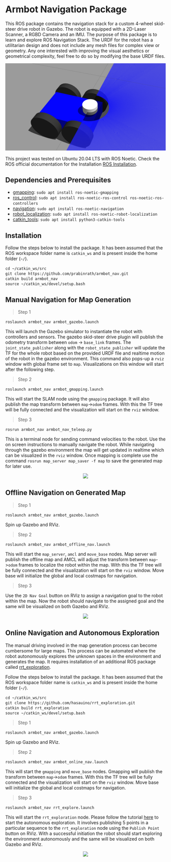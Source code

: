 # Armbot Navigation Package
This ROS package contains the navigation stack for a custom 4-wheel skid-steer drive robot in Gazebo. The robot is equipped with a 2D-Laser Scanner, a RGBD Camera and an IMU. The purpose of this package is to learn and explore ROS Navigation Stack. The URDF for the robot has a utilitarian design and does not include any mesh files for complex view or geometry. Any one interested with improving the visual aesthetics or geometrical complexity, feel free to do so by modifying the base URDF files.

<p align="center">
  <img src="media/armbot.png" width="600"/>
</p>


This project was tested on Ubuntu 20.04 LTS with ROS Noetic. Check the ROS official documentation for the Installation [ROS Installation](http://wiki.ros.org/noetic/Installation/Ubuntu).

## Dependencies and Prerequisites
- [gmapping](http://wiki.ros.org/gmapping): `sudo apt install ros-noetic-gmapping`
- [ros_control](http://wiki.ros.org/ros_control): `sudo apt install ros-noetic-ros-control ros-noetic-ros-controllers`
- [navigation](http://wiki.ros.org/navigation): `sudo apt install ros-noetic-navigation`
- [robot_localization](http://docs.ros.org/en/noetic/api/robot_localization/html/index.html): `sudo apt install ros-noetic-robot-localization`
- [catkin_tools](https://catkin-tools.readthedocs.io/en/latest/installing.html): `sudo apt install python3-catkin-tools`

## Installation
Follow the steps below to install the package. It has been assumed that the ROS workspace folder name is `catkin_ws` and is present inside the home folder (`~/`). 
```
cd ~/catkin_ws/src
git clone https://github.com/prabinrath/armbot_nav.git
catkin build armbot_nav
source ~/catkin_ws/devel/setup.bash
```

## Manual Navigation for Map Generation
> Step 1
```
roslaunch armbot_nav armbot_gazebo.launch
```
This will launch the Gazebo simulator to instantiate the robot with controllers and sensors. The gazebo skid-steer drive plugin will publish the odometry transform between `odom` -> `base_link` frames. The `joint_state_publisher` along with the `robot_state_publisher` will update the TF for the whole robot based on the provided URDF file and realtime motion of the robot in the gazebo environment. This command also pops-up a `rviz` window with global frame set to `map`. Visualizations on this window will start after the following step.
> Step 2
```
roslaunch armbot_nav armbot_gmapping.launch
```
This will start the SLAM node using the `gmapping` package. It will also publish the map transform between `map`->`odom` frames. With this the TF tree will be fully connected and the visualization will start on the `rviz` window. 
> Step 3
```
rosrun armbot_nav armbot_nav_teleop.py
```
This is a terminal node for sending command velocities to the robot. Use the on screen instructions to manually navigate the robot. While navigating through the gazebo environment the map will get updated in realtime which can be visualized in the `rviz` window. Once mapping is complete use the command `rosrun map_server map_saver -f map` to save the generated map for later use.

<p align="center">
  <img src="media/gmapping.gif"/>
</p>

## Offline Navigation on Generated Map
> Step 1
```
roslaunch armbot_nav armbot_gazebo.launch
```
Spin up Gazebo and RViz.
> Step 2
```
roslaunch armbot_nav armbot_offline_nav.launch 
```
This will start the `map_server`, `amcl` and `move_base` nodes. Map server will publish the offline map and AMCL will adjust the transform between `map`->`odom` frames to localize the robot within the map. With this the TF tree will be fully connected and the visualization will start on the `rviz` window. Move base will initialize the global and local costmaps for navigation.
> Step 3

Use the `2D Nav Goal` button on RViz to assign a navigation goal to the robot within the map. Now the robot should navigate to the assigned goal and the same will be visualized on both Gazebo and RViz.

<p align="center">
  <img src="media/navigation.gif"/>
</p>

## Online Navigation and Autonomous Exploration
The manual driving involved in the map generation process can become cumbersome for large maps. This process can be automated where the robot autonomously explores the unknown spaces in the environment and generates the map. It requires installation of an additional ROS package called [rrt_exploration](http://wiki.ros.org/rrt_exploration). 

Follow the steps below to install the package. It has been assumed that the ROS workspace folder name is `catkin_ws` and is present inside the home folder (`~/`). 
```
cd ~/catkin_ws/src
git clone https://github.com/hasauino/rrt_exploration.git
catkin build rrt_exploration
source ~/catkin_ws/devel/setup.bash
```

> Step 1
```
roslaunch armbot_nav armbot_gazebo.launch
```
Spin up Gazebo and RViz.
> Step 2
```
roslaunch armbot_nav armbot_online_nav.launch 
```
This will start the `gmapping` and `move_base` nodes. Gmapping will publish the transform between `map`->`odom` frames. With this the TF tree will be fully connected and the visualization will start on the `rviz` window. Move base will initialize the global and local costmaps for navigation.
> Step 3
```
roslaunch armbot_nav rrt_explore.launch
```
This will start the `rrt_exploration` node. Please follow the tutorial [here](http://wiki.ros.org/rrt_exploration/Tutorials/singleRobot) to start the autonomous exploration. It involves publishing 5 points in a particular sequence to the `rrt_exploration` node using the `Publish Point` button on RViz. With a successful initiation the robot should start exploring the environment autonomously and the same will be visualized on both Gazebo and RViz.

<p align="center">
  <img src="media/rrt.gif"/>
</p>